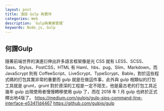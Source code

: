 ```yaml
---
layout: post
title: 淺談 Gulp 與實作
categories: Web
description: `Gulp與專案管理`
keywords: Node.js, Gulp
---
```


## 何謂Gulp 
隨著前端世界的演進衍伸出許多語言框架像是光 CSS 就有 LESS、SCSS、Sass、Stylus、PostCSS，HTML 有 Haml、hbs、pug、Slim、Markdown，而 JavaScrypt 則有 CoffeeScript、LiveScrypt、TypeScrypt、Bable，對於這些程式碼的打包其實非常的重要而 gulp 就是在做這件事，此外與 gulp 相類似的打包工具就是 grunt，grunt 對於資深的工程是一定不陌生，他是最古老的打包工具近幾年 gulp 出現使用者慢慢轉移使用 gulp 了，而在 2018 年 1 月 gulp 也終於正式釋出地4版了。
https://medium.com/gulpjs/gulp-sips-command-line-interface-e53411d4467
https://github.com/gulpjs/gulp
